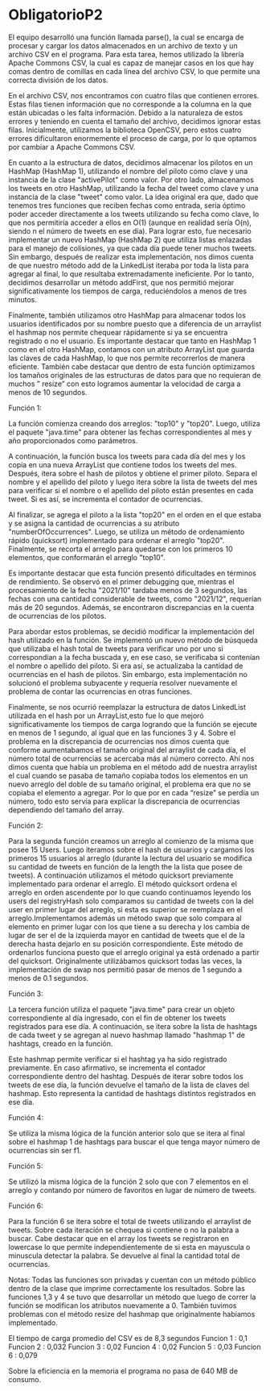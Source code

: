 # ObligatorioP2
El equipo desarrolló una función llamada parse(), la cual se encarga de procesar y cargar los datos almacenados en un archivo de texto y un archivo CSV en el programa. Para esta tarea, hemos utilizado la librería Apache Commons CSV, la cual es capaz de manejar casos en los que hay comas dentro de comillas en cada línea del archivo CSV, lo que permite una correcta división de los datos.

En el archivo CSV, nos encontramos con cuatro filas que contienen errores. Estas filas tienen información que no corresponde a la columna en la que están ubicadas o les falta información. Debido a la naturaleza de estos errores y teniendo en cuenta el tamaño del archivo, decidimos ignorar estas filas. Inicialmente, utilizamos la biblioteca OpenCSV, pero estos cuatro errores dificultaron enormemente el proceso de carga, por lo que optamos por cambiar a Apache Commons CSV.

En cuanto a la estructura de datos, decidimos almacenar los pilotos en un HashMap (HashMap 1), utilizando el nombre del piloto como clave y una instancia de la clase "activePilot" como valor. Por otro lado, almacenamos los tweets en otro HashMap, utilizando la fecha del tweet como clave y una instancia de la clase "tweet" como valor. La idea original era que, dado que tenemos tres funciones que reciben fechas como entrada, sería óptimo poder acceder directamente a los tweets utilizando su fecha como clave, lo que nos permitiría acceder a ellos en O(1) (aunque en realidad sería O(n), siendo n el número de tweets en ese día). Para lograr esto, fue necesario implementar un nuevo HashMap (HashMap 2) que utiliza listas enlazadas para el manejo de colisiones, ya que cada día puede tener muchos tweets. Sin embargo, después de realizar esta implementación, nos dimos cuenta de que nuestro método add de la LinkedList iteraba por toda la lista para agregar al final, lo que resultaba extremadamente ineficiente. Por lo tanto, decidimos desarrollar un método addFirst, que nos permitió mejorar significativamente los tiempos de carga, reduciéndolos a menos de tres minutos.

Finalmente, también utilizamos otro HashMap para almacenar todos los usuarios identificados por su nombre puesto que a diferencia de un arraylist el hashmap nos permite chequear rápidamente si ya se encuentra registrado o no el usuario. Es importante destacar que tanto en HashMap 1 como en el otro HashMap, contamos con un atributo ArrayList que guarda las claves de cada HashMap, lo que nos permite recorrerlos de manera eficiente. También cabe destacar que dentro de esta función optimizamos los tamaños originales de las estructuras de datos para que no requieran de muchos ” resize” con esto logramos aumentar la velocidad de carga a menos de 10 segundos.


Función 1:

La función comienza creando dos arreglos: "top10" y "top20". Luego, utiliza el paquete "java.time" para obtener las fechas correspondientes al mes y año proporcionados como parámetros.

A continuación, la función busca los tweets para cada día del mes y los copia en una nueva ArrayList que contiene todos los tweets del mes. Después, itera sobre el hash de pilotos y obtiene el primer piloto. Separa el nombre y el apellido del piloto y luego itera sobre la lista de tweets del mes para verificar si el nombre o el apellido del piloto están presentes en cada tweet. Si es así, se incrementa el contador de ocurrencias.

Al finalizar, se agrega el piloto a la lista "top20" en el orden en el que estaba y se asigna la cantidad de ocurrencias a su atributo "numberOfOccurrences". Luego, se utiliza un método de ordenamiento rápido (quicksort) implementado para ordenar el arreglo "top20". Finalmente, se recorta el arreglo para quedarse con los primeros 10 elementos, que conformarán el arreglo "top10".

Es importante destacar que esta función presentó dificultades en términos de rendimiento. Se observó en el primer debugging que, mientras el procesamiento de la fecha "2021/10" tardaba menos de 3 segundos, las fechas con una cantidad considerable de tweets, como "2021/12", requerían más de 20 segundos. Además, se encontraron discrepancias en la cuenta de ocurrencias de los pilotos.

Para abordar estos problemas, se decidió modificar la implementación del hash utilizado en la función. Se implementó un nuevo método de búsqueda que utilizaba el hash total de tweets para verificar uno por uno si correspondían a la fecha buscada y, en ese caso, se verificaba si contenían el nombre o apellido del piloto. Si era así, se actualizaba la cantidad de ocurrencias en el hash de pilotos. Sin embargo, esta implementación no solucionó el problema subyacente y requería resolver nuevamente el problema de contar las ocurrencias en otras funciones.

Finalmente, se nos ocurrió reemplazar la estructura de datos LinkedList utilizada en el hash por un ArrayList,esto fue lo que mejoró significativamente los tiempos de carga logrando que la función se ejecute en menos de 1 segundo, al igual que en las funciones 3 y 4. Sobre el problema en la discrepancia de ocurrencias nos dimos cuenta que conforme aumentabamos el tamaño original del arraylist de cada día, el número total de ocurrencias se acercaba más al número correcto. Ahí nos dimos cuenta que había un problema en el método add de nuestra arraylist el cual cuando se pasaba de tamaño copiaba todos los elementos en un nuevo arreglo del doble de su tamaño original, el problema era que no se copiaba el elemento a agregar. Por lo que por en cada “resize” se perdía un número, todo esto servía para explicar la discrepancia de ocurrencias dependiendo del tamaño del array.


Función 2:

Para la segunda función creamos un arreglo al comienzo de la misma que posee 15 Users. Luego iteramos sobre el hash de usuarios y cargamos los primeros 15 usuarios al arreglo (durante la lectura del usuario se modifica su cantidad de tweets en función de la length the la lista que posee de tweets). A continuación utilizamos el método quicksort previamente implementado para ordenar el arreglo. El método quicksort ordena el arreglo en orden ascendente por lo que cuando continuamos leyendo los users del registryHash solo comparamos su cantidad de tweets con la del user en primer lugar del arreglo, si esta es superior se reemplaza en el arreglo.Implementamos además un método swap que solo compara al elemento en primer lugar con los que tiene a su derecha y los cambia de lugar de ser el de la izquierda mayor en cantidad de tweets que el de la derecha hasta dejarlo en su posición correspondiente. Este método de ordenarlos funciona puesto que el arreglo original ya está ordenado a partir del quicksort. Originalmente utilizábamos quicksort todas las veces, la implementación de swap nos permitió pasar de menos de 1 segundo a menos de 0.1 segundos.


Función 3:

La tercera función utiliza el paquete "java.time" para crear un objeto correspondiente al día ingresado, con el fin de obtener los tweets registrados para ese día. A continuación, se itera sobre la lista de hashtags de cada tweet y se agregan al nuevo hashmap llamado "hashmap 1" de hashtags, creado en la función.

Este hashmap permite verificar si el hashtag ya ha sido registrado previamente. En caso afirmativo, se incrementa el contador correspondiente dentro del hashtag. Después de iterar sobre todos los tweets de ese día, la función devuelve el tamaño de la lista de claves del hashmap. Esto representa la cantidad de hashtags distintos registrados en ese día.


Función 4: 

Se utiliza la misma lógica de la función anterior solo que se itera al final sobre el hashmap 1 de hashtags para buscar el que tenga mayor número de ocurrencias sin ser f1.


Función 5: 

Se utilizó la misma lógica de la función 2 solo que con 7 elementos en el arreglo y contando por número de favoritos en lugar de número de tweets.


Función 6:

Para la función 6 se itera sobre el total de tweets utilizando el arraylist de tweets. Sobre cada iteración se chequea si contiene o no la palabra a buscar. Cabe destacar que en el array los tweets se registraron en lowercase lo que permite independientemente de si esta en mayuscula o minuscula detectar la palabra. Se devuelve al final la cantidad total de ocurrencias.


Notas:
Todas las funciones son privadas y cuentan con un método público dentro de la clase que imprime correctamente los resultados.
Sobre las funciones 1,3 y 4 se tuvo que desarrollar un método que luego de correr la función se modifican los atributos nuevamente a 0.
También tuvimos problemas con el método resize del hashmap que originalmente habíamos implementado.

El tiempo de carga promedio del CSV es de 8,3 segundos
Funcion 1 : 0,1
Funcion 2 : 0,032
Funcion 3 : 0,02
Funcion 4 : 0,02
Funcion 5 : 0,03
Funcion 6 : 0,079

Sobre la eficiencia en la memoria el programa no pasa de 640 MB de consumo.

